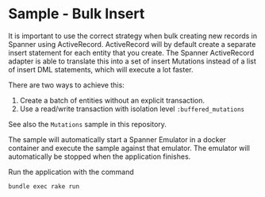 # Sample - Bulk Insert

It is important to use the correct strategy when bulk creating new records in Spanner using ActiveRecord.
ActiveRecord will by default create a separate insert statement for each entity that you create. The Spanner
ActiveRecord adapter is able to translate this into a set of insert Mutations instead of a list of insert DML
statements, which will execute a lot faster.

There are two ways to achieve this:
1. Create a batch of entities without an explicit transaction.
2. Use a read/write transaction with isolation level `:buffered_mutations`

See also the `Mutations` sample in this repository.

The sample will automatically start a Spanner Emulator in a docker container and execute the sample
against that emulator. The emulator will automatically be stopped when the application finishes.

Run the application with the command

```bash
bundle exec rake run
```
